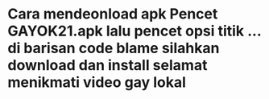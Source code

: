 # Cara mendeonload apk Pencet GAYOK21.apk lalu pencet opsi titik ... di barisan code blame silahkan download dan install selamat menikmati video gay lokal 
